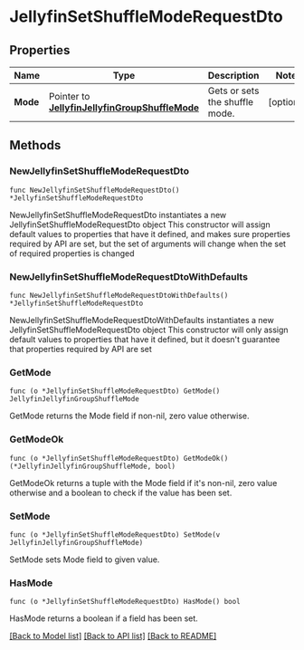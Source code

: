 # JellyfinSetShuffleModeRequestDto

## Properties

Name | Type | Description | Notes
------------ | ------------- | ------------- | -------------
**Mode** | Pointer to [**JellyfinJellyfinGroupShuffleMode**](JellyfinGroupShuffleMode.md) | Gets or sets the shuffle mode. | [optional] 

## Methods

### NewJellyfinSetShuffleModeRequestDto

`func NewJellyfinSetShuffleModeRequestDto() *JellyfinSetShuffleModeRequestDto`

NewJellyfinSetShuffleModeRequestDto instantiates a new JellyfinSetShuffleModeRequestDto object
This constructor will assign default values to properties that have it defined,
and makes sure properties required by API are set, but the set of arguments
will change when the set of required properties is changed

### NewJellyfinSetShuffleModeRequestDtoWithDefaults

`func NewJellyfinSetShuffleModeRequestDtoWithDefaults() *JellyfinSetShuffleModeRequestDto`

NewJellyfinSetShuffleModeRequestDtoWithDefaults instantiates a new JellyfinSetShuffleModeRequestDto object
This constructor will only assign default values to properties that have it defined,
but it doesn't guarantee that properties required by API are set

### GetMode

`func (o *JellyfinSetShuffleModeRequestDto) GetMode() JellyfinJellyfinGroupShuffleMode`

GetMode returns the Mode field if non-nil, zero value otherwise.

### GetModeOk

`func (o *JellyfinSetShuffleModeRequestDto) GetModeOk() (*JellyfinJellyfinGroupShuffleMode, bool)`

GetModeOk returns a tuple with the Mode field if it's non-nil, zero value otherwise
and a boolean to check if the value has been set.

### SetMode

`func (o *JellyfinSetShuffleModeRequestDto) SetMode(v JellyfinJellyfinGroupShuffleMode)`

SetMode sets Mode field to given value.

### HasMode

`func (o *JellyfinSetShuffleModeRequestDto) HasMode() bool`

HasMode returns a boolean if a field has been set.


[[Back to Model list]](../README.md#documentation-for-models) [[Back to API list]](../README.md#documentation-for-api-endpoints) [[Back to README]](../README.md)


